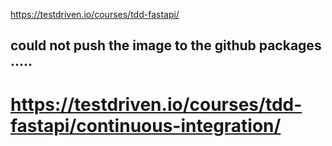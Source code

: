 https://testdriven.io/courses/tdd-fastapi/

##  could not push the image to the github packages .....
# https://testdriven.io/courses/tdd-fastapi/continuous-integration/